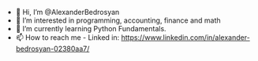 - 👋 Hi, I’m @AlexanderBedrosyan
- 👀 I’m interested in programming, accounting, finance and math
- 🌱 I’m currently learning Python Fundamentals.
- 📫 How to reach me - Linked in: https://www.linkedin.com/in/alexander-bedrosyan-02380aa7/
